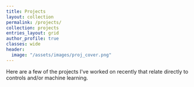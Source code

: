 ```yaml
---
title: Projects
layout: collection
permalink: /projects/
collection: projects
entries_layout: grid
author_profile: true
classes: wide
header:
  image: "/assets/images/proj_cover.png"
---
```

Here are a few of the projects I've worked on recently that relate directly to controls and/or machine learning.
